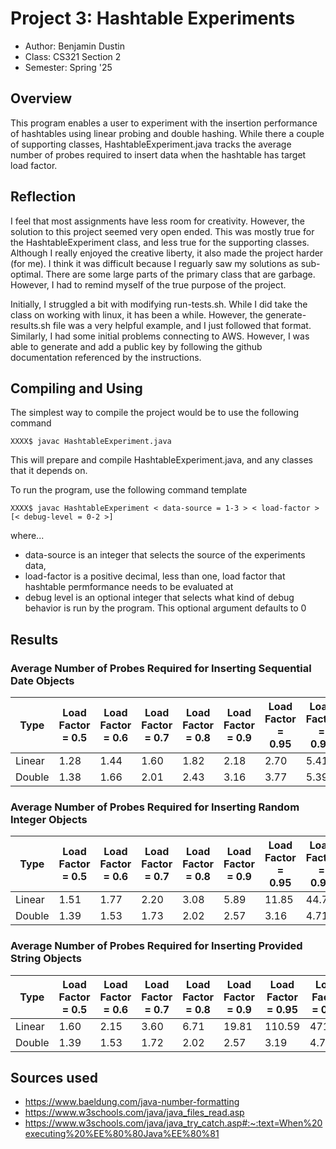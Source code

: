 # Project 3: Hashtable Experiments

* Author: Benjamin Dustin
* Class: CS321 Section 2
* Semester: Spring '25

## Overview

This program enables a user to experiment with the insertion performance of hashtables using linear probing and double hashing.
While there a couple of supporting classes, HashtableExperiment.java tracks the average number of probes required to insert data
when the hashtable has target load factor.

## Reflection

I feel that most assignments have less room for creativity. However, the solution to this project seemed very open ended. This was mostly
true for the HashtableExperiment class, and less true for the supporting classes. Although I really enjoyed the creative liberty, it also made the 
project harder (for me). I think it was difficult because I reguarly saw my solutions as sub-optimal. There are some large parts of the primary class that
are garbage. However, I had to remind myself of the true purpose of the project.

Initially, I struggled a bit with modifying run-tests.sh. While I did take the class on working with linux, it has been a while. However, the generate-results.sh file was a very helpful example, and I just followed that format. Similarly, I had some initial problems connecting to AWS. However, I was able to generate and add a public key by following the github documentation referenced by the instructions.

## Compiling and Using

The simplest way to compile the project would be to use the following command

    XXXX$ javac HashtableExperiment.java

This will prepare and compile HashtableExperiment.java, and any classes that it depends on.

To run the program, use the following command template

    XXXX$ javac HashtableExperiment < data-source = 1-3 > < load-factor > [< debug-level = 0-2 >] 

where... 
* data-source is an integer that selects the source of the experiments data,
* load-factor is a positive decimal, less than one, load factor that hashtable permformance needs to be evaluated at
* debug level is an optional integer that selects what kind of debug behavior is run by the program. This optional argument defaults to 0

## Results 

### Average Number of Probes Required for Inserting Sequential Date Objects
| Type   | Load Factor = 0.5 | Load Factor = 0.6 | Load Factor = 0.7 | Load Factor = 0.8 | Load Factor = 0.9 | Load Factor = 0.95 | Load Factor = 0.99 |
|--------|-------------------|-------------------|-------------------|-------------------|-------------------|--------------------|--------------------|
| Linear |         1.28      |         1.44      |         1.60      |         1.82      |        2.18       |         2.70       |         5.41       |
| Double |         1.38      |         1.66      |         2.01      |         2.43      |        3.16       |         3.77       |         5.39       |


### Average Number of Probes Required for Inserting Random Integer Objects
| Type   | Load Factor = 0.5 | Load Factor = 0.6 | Load Factor = 0.7 | Load Factor = 0.8 | Load Factor = 0.9 | Load Factor = 0.95 | Load Factor = 0.99 |
|--------|-------------------|-------------------|-------------------|-------------------|-------------------|--------------------|--------------------|
| Linear |         1.51      |         1.77      |         2.20      |         3.08      |        5.89       |         11.85      |         44.79      |
| Double |         1.39      |         1.53      |         1.73      |         2.02      |        2.57       |          3.16      |          4.71      |



### Average Number of Probes Required for Inserting Provided String Objects
| Type   | Load Factor = 0.5 | Load Factor = 0.6 | Load Factor = 0.7 | Load Factor = 0.8 | Load Factor = 0.9 | Load Factor = 0.95 | Load Factor = 0.99 |
|--------|-------------------|-------------------|-------------------|-------------------|-------------------|--------------------|--------------------|
| Linear |         1.60      |         2.15      |         3.60      |         6.71      |        19.81      |        110.59      |        471.67      |
| Double |         1.39      |         1.53      |         1.72      |         2.02      |         2.57      |          3.19      |          4.70      |


## Sources used

* https://www.baeldung.com/java-number-formatting
* https://www.w3schools.com/java/java_files_read.asp
* https://www.w3schools.com/java/java_try_catch.asp#:~:text=When%20executing%20%EE%80%80Java%EE%80%81

